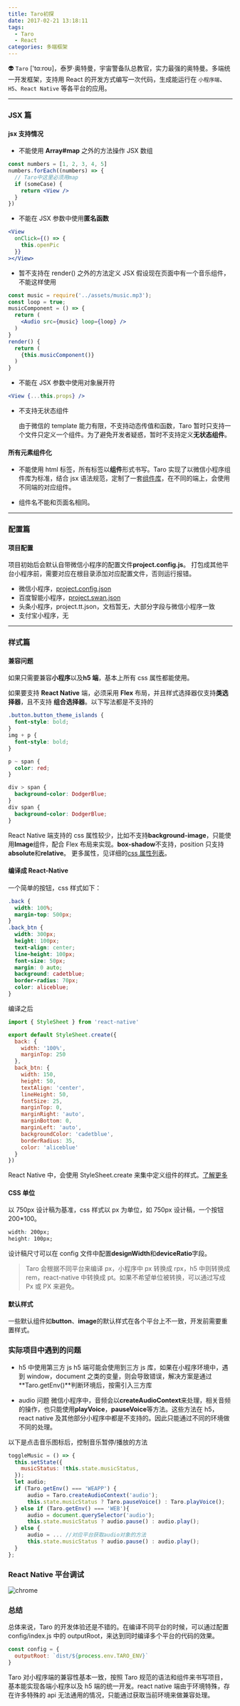 ```yaml
---
title: Taro初探
date: 2017-02-21 13:18:11
tags:
  - Taro
  - React
categories: 多端框架
---
```


👽 `Taro` ['tɑ:roʊ]，泰罗·奥特曼，宇宙警备队总教官，实力最强的奥特曼。多端统一开发框架，支持用 React 的开发方式编写一次代码，生成能运行在 `小程序端`、`H5`、`React Native` 等各平台的应用。

---

### JSX 篇

#### jsx 支持情况

- 不能使用 **Array#map** 之外的方法操作 JSX 数组

```jsx
const numbers = [1, 2, 3, 4, 5]
numbers.forEach((numbers) => {
  // Taro中这里必须用map
  if (someCase) {
    return <View />
  }
})
```

- 不能在 JSX 参数中使用**匿名函数**

```jsx
<View
  onClick={() => {
    this.openPic
  }}
></View>
```

- 暂不支持在 render() 之外的方法定义 JSX
  假设现在页面中有一个音乐组件，不能这样使用

```jsx
const music = require('../assets/music.mp3');
const loop = true;
musicComponent = () => {
  return (
    <Audio src={music} loop={loop} />
  )
}
render() {
  return (
    {this.musicComponent()}
  )
}
```

- 不能在 JSX 参数中使用对象展开符

```jsx
<View {...this.props} />
```

- 不支持无状态组件

  由于微信的 template 能力有限，不支持动态传值和函数，Taro 暂时只支持一个文件只定义一个组件。为了避免开发者疑惑，暂时不支持定义**无状态组件**。

#### 所有元素组件化

- 不能使用 html 标签，所有标签以**组件**形式书写。Taro 实现了以微信小程序组件库为标准，结合 jsx 语法规范，定制了一套[组件库](https://nervjs.github.io/taro/docs/components-desc.html)，在不同的端上，会使用不同端的对应组件。

- 组件名不能和页面名相同。

---

### 配置篇

#### 项目配置

项目初始后会默认自带微信小程序的配置文件**project.config.js**。
打包成其他平台小程序前，需要对应在根目录添加对应配置文件，否则运行报错。

- 微信小程序，[project.config.json](https://developers.weixin.qq.com/miniprogram/dev/devtools/projectconfig.html?search-key=%E9%A1%B9%E7%9B%AE%E9%85%8D%E7%BD%AE)
- 百度智能小程序，[project.swan.json](https://smartprogram.baidu.com/docs/develop/devtools/projectconfig/)
- 头条小程序，project.tt.json，文档暂无，大部分字段与微信小程序一致
- 支付宝小程序，无

---

### 样式篇

#### 兼容问题

如果只需要兼容**小程序**以及**h5 端**，基本上所有 css 属性都能使用。

如果要支持 **React Native** 端，必须采用 **Flex** 布局，并且样式选择器仅支持**类选择器**，且不支持 **组合选择器**。以下写法都是不支持的

```css
.button.button_theme_islands {
  font-style: bold;
}
img + p {
  font-style: bold;
}

p ~ span {
  color: red;
}

div > span {
  background-color: DodgerBlue;
}
div span {
  background-color: DodgerBlue;
}
```

React Native 端支持的 css 属性较少，比如不支持**background-image**，只能使用**Image**组件，配合 Flex 布局来实现。**box-shadow**不支持，position 只支持**absolute**和**relative**。 更多属性，见详细的[css 属性列表](https://reactnative.cn/docs/layout-props/)。

#### 编译成 React-Native

一个简单的按钮，css 样式如下：

```css
.back {
  width: 100%;
  margin-top: 500px;
}
.back_btn {
  width: 300px;
  height: 100px;
  text-align: center;
  line-height: 100px;
  font-size: 50px;
  margin: 0 auto;
  background: cadetblue;
  border-radius: 70px;
  color: aliceblue;
}
```

编译之后

```javascript
import { StyleSheet } from 'react-native'

export default StyleSheet.create({
  back: {
    width: '100%',
    marginTop: 250
  },
  back_btn: {
    width: 150,
    height: 50,
    textAlign: 'center',
    lineHeight: 50,
    fontSize: 25,
    marginTop: 0,
    marginRight: 'auto',
    marginBottom: 0,
    marginLeft: 'auto',
    backgroundColor: 'cadetblue',
    borderRadius: 35,
    color: 'aliceblue'
  }
})
```

React Native 中，会使用 StyleSheet.create 来集中定义组件的样式。[了解更多](https://reactnative.cn/docs/style/)

#### CSS 单位

以 750px 设计稿为基准，css 样式以 px 为单位，如 750px 设计稿，一个按钮 200\*100。

```css
width: 200px;
height: 100px;
```

设计稿尺寸可以在 config 文件中配置**designWidth**和**deviceRatio**字段。

> Taro 会根据不同平台来编译 px，小程序中 px 转换成 rpx，h5 中则转换成 rem，react-native 中转换成 pt。如果不希望单位被转换，可以通过写成 Px 或 PX 来避免。

#### 默认样式

一些默认组件如**button**、**image**的默认样式在各个平台上不一致，开发前需要重置样式。

### 实际项目中遇到的问题

- h5 中使用第三方 js
  h5 端可能会使用到三方 js 库，如果在小程序环境中，遇到 window，document 之类的变量，则会导致错误，解决方案是通过**Taro.getEnv()**判断环境后，按需引入三方库

- audio 问题
  微信小程序中，音频会以**createAudioContext**来处理，相关音频的操作，也只能使用**playVoice**，**pauseVoice**等方法。这些方法在 h5，react native 及其他部分小程序中都是不支持的。因此只能通过不同的环境做不同的处理。

以下是点击音乐图标后，控制音乐暂停/播放的方法

```jsx
toggleMusic = () => {
  this.setState({
    musicStatus: !this.state.musicStatus,
  });
  let audio;
  if (Taro.getEnv() === 'WEAPP') {
      audio = Taro.createAudioContext('audio');
      this.state.musicStatus ? Taro.pauseVoice() : Taro.playVoice();
  } else if (Taro.getEnv() === 'WEB'){
      audio = document.querySelector('audio');
      this.state.musicStatus ? audio.pause() : audio.play();
  } else {
      audio = ... //对应平台获取audio对象的方法
      this.state.musicStatus ? audio.pause() : audio.play();
  }
};
```

### React Native 平台调试

![chrome](https://qiniu.image.cq-wnl.com/content/20190228f9a18bfcb9784471ac1e862b71b6cde7.png)

### 总结

总体来说，Taro 的开发体验还是不错的。在编译不同平台的时候，可以通过配置 config/index.js 中的 outputRoot，来达到同时编译多个平台的代码的效果。

```javascript
const config = {
  outputRoot: `dist/${process.env.TARO_ENV}`
}
```

Taro 对小程序端的兼容性基本一致，按照 Taro 规范的语法和组件来书写项目，基本能实现各端小程序以及 h5 端的统一开发。react native 端由于环境特殊，存在许多特殊的 api 无法通用的情况，只能通过获取当前环境来做兼容处理。
